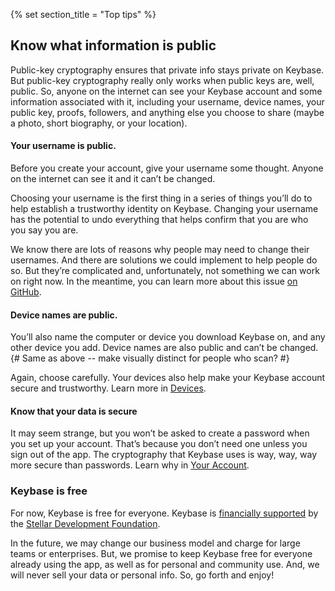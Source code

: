 {% set section_title = "Top tips" %}

## Know what information is public
Public-key cryptography ensures that private info stays private on Keybase. But public-key cryptography really only works when public keys are, well, public. So, anyone on the internet can see your Keybase account and some information associated with it, including your username, device names, your public key, proofs, followers, and anything else you choose to share (maybe a photo, short biography, or your location). 

#### Your username is public. 
Before you create your account, give your username some thought. Anyone on the internet can see it and it can’t be changed.

Choosing your username is the first thing in a series of things you’ll do to help establish a trustworthy identity on Keybase. Changing your username has the potential to undo everything that helps confirm that you are who you say you are. 

We know there are lots of reasons why people may need to change their usernames. And there are solutions we could implement to help people do so. But they’re complicated and, unfortunately, not something we can work on right now. In the meantime, you can learn more about this issue [on GitHub](https://github.com/keybase/keybase-issues/issues/2842#issuecomment-283706335).

#### Device names are public.
You’ll also name the computer or device you download Keybase on, and any other device you add. Device names are also public and can’t be changed.
{# Same as above -- make visually distinct for people who scan? #}

Again, choose carefully. Your devices also help make your Keybase account secure and trustworthy. Learn more in [Devices](/account/devices).

#### Know that your data is secure
It may seem strange, but you won’t be asked to create a password when you set up your account. That’s because you don’t need one unless you sign out of the app. The cryptography that Keybase uses is way, way, way more secure than passwords. Learn why in [Your Account](/account).

### Keybase is free
For now, Keybase is free for everyone. Keybase is [financially supported](https://keybase.io/blog/keybase-stellar) by the [Stellar Development Foundation](https://www.stellar.org/foundation/). 

In the future, we may change our business model and charge for large teams or enterprises. But, we promise to keep Keybase free for everyone already using the app, as well as for personal and community use. And, we will never sell your data or personal info. So, go forth and enjoy!
